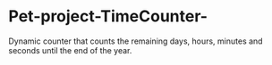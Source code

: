 # Pet-project-TimeCounter-
 Dynamic counter that counts the remaining days, hours, minutes and seconds until the end of the year.
